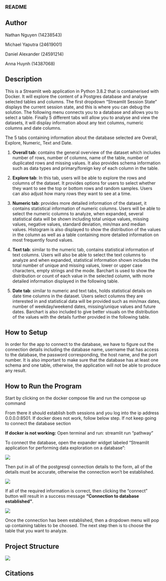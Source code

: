 ### README

## Author

Nathan Nguyen (14238543)

Michael Yaputra (24619001)

Daniel Alexander (24591214)

Anna Huynh (14387068)

## Description

This is a Streamlit web application in Python 3.8.2 that is
containerised with Docker. It will explore the content of a Postgres
database and analyse selected tables and columns. The first dropdown
“Streamlit Session State” displays the current session state, and this
is where you can debug the solution. The following menu connects you to
a database and allows you to select a table. Finally 5 different tabs
will allow you to analyse and view the datasets, it will display
information about any text columns, numeric columns and date columns.

The 5 tabs containing information about the database selected are
Overall, Explore, Numeric, Text and Date.

1.  **Overall tab**: contains the general overview of the dataset which
    includes number of rows, number of columns, name of the table,
    number of duplicated rows and missing values. It also provides
    schema information such as data types and primary/foreign key of
    each column in the table.

2.  **Explore tab**: In this tab, users will be able to explore the rows
    and columns of the dataset. It provides options for users to select
    whether they want to see the top or bottom rows and random samples.
    Users can also adjust how many rows they want to see at a time.

3.  **Numeric tab**: provides more detailed information of the dataset,
    it contains statistical information of numeric columns. Users will
    be able to select the numeric columns to analyze, when expanded,
    several statistical data will be shown including total unique
    values, missing values, negative values, standard deviation, min/max
    and median values. Histogram is also displayed to show the
    distribution of the values in the column as well as a table
    containing more detailed information on most frequently found
    values.

4.  **Text tab**: similar to the numeric tab, contains statistical
    information of text columns. Users will also be able to select the
    text columns to analyze and when expanded, statistical information
    shown includes the total number of unique and missing values, lower
    or upper case characters, empty strings and the mode. Barchart is
    used to show the distribution or count of each value in the selected
    column, with more detailed information displayed in the following
    table.

5.  **Date tab**: similar to numeric and text tabs, holds statistical
    details on date time columns in the dataset. Users select columns
    they are interested in and statistical data will be provided such as
    min/max dates, number of weekday/weekend dates, missing/unique
    values and future dates. Barchart is also included to give better
    visuals on the distribution of the values with the details further
    provided in the following table.

## How to Setup

In order for the app to connect to the database, we have to figure out
the connection details including the database name, username that has
access to the database, the password corresponding, the host name, and
the port number. It is also important to make sure that the database has
at least one schema and one table, otherwise, the application will not
be able to produce any result.

## How to Run the Program

Start by clicking on the docker compose file and run the compose up command

From there it should establish both sessions and you log into the ip address 0.0.0.0:8501. If docker does not work, follow below step. If not keep going to connect the database section

**If docker is not working:** Open terminal and run: streamlit run
“pathway”

To connect the database, open the expander widget labeled “Streamlit
application for performing data exploration on a database”:

![](2.png?raw=true)

Then put in all of the postgresql connection details to the form, all of
the details must be accurate, otherwise the connection won’t be
established.

![](3.png)

If all of the required information is correct, then clicking the
“connect” button will result in a success message **“Connection to
database established”**.

![](4.png)

Once the connection has been established, then a dropdown menu will pop
up containing tables to be choosed. The next step then is to choose the
table that you want to analyze.

## Project Structure

![](1.png)

## Citations

<Mention authors and provide links code you source externally>

